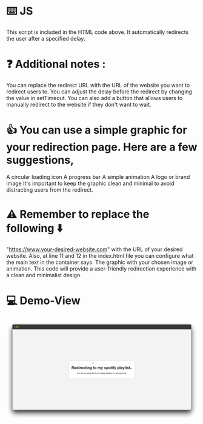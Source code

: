 # ⌨️ JS

This script is included in the HTML code above. It automatically redirects the user after a specified delay.

# ❓ Additional notes :

You can replace the redirect URL with the URL of the website you want to redirect users to.
You can adjust the delay before the redirect by changing the value in setTimeout.
You can also add a button that allows users to manually redirect to the website if they don't want to wait.

# 👍 You can use a simple graphic for your redirection page. Here are a few suggestions,

A circular loading icon
A progress bar
A simple animation
A logo or brand image
It's important to keep the graphic clean and minimal to avoid distracting users from the redirect.

# ⚠️ Remember to replace the following ⬇️

"https://www.your-desired-website.com" with the URL of your desired website. Also, at line 11 and 12 in the index.html file you can configure what the main text in the container says.
The graphic with your chosen image or animation.
This code will provide a user-friendly redirection experience with a clean and minimalist design.

# 💻 Demo-View

![image](https://github.com/vornex-gh/a-neat-redirection-page/blob/main/demoview.png?raw=true)
